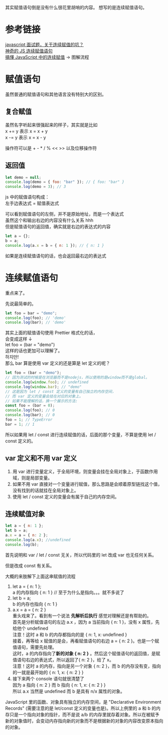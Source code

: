 其实赋值语句倒是没有什么很花里胡哨的内容。
想写的是连续赋值语句。


# 参考链接

[javascript 面试题，关于连续赋值的坑？](https://www.zhihu.com/question/41220520)  
[神奇的 JS 连续赋值语句](http://xiaoyuze88.github.io/blog/2013/09/20/%E7%A5%9E%E5%A5%87%E7%9A%84JS%E8%BF%9E%E7%BB%AD%E8%B5%8B%E5%80%BC%E8%AF%AD%E5%8F%A5)  
[搞懂 JavaScript 中的连续赋值](https://cloud.tencent.com/developer/article/1093667) -> 图解流程

# 赋值语句

虽然普通的赋值语句和其他语言没有特别大的区别。

## 复合赋值

虽然名字听起来很强起来的样子，其实就是比如  
x += y 表示 x = x + y  
x -= y 表示 x = x - y  

操作符可以是 + - \* / % \<\< \>\> 以及位移操作符 

## 返回值

```js
let demo = null;
console.log(demo = { foo: "bar" }); // { foo: "bar" }
console.log(demo = 3); // 3
```

js 中的赋值语句构成：  
左手边表达式 = 赋值表达式

可以看到赋值语句的左侧，并不是原始地址，而是一个表达式  
虽然这个和输出右边的内容没有什么关系 hhh  
但是赋值语句的返回值，确实就是右边的表达式的内容

```js
let a = {};
b = a;
console.log(a.x = b = { n: 1 }); // { n: 1 }
```

如果是连续赋值语句的话，也会返回最右边的表达式

# 连续赋值语句

重点来了。

先说最简单的。

```js
let foo = bar = "demo";
console.log(foo); // 'demo'
console.log(bar); // 'demo'
```

其实上面的赋值语句使用 Prettier 格式化的话，  
会变成这样 ↓  
let foo = (bar = "demo")  
这样的话也更加可以理解了。  
하지만!  
那么 bar 算是使用 var 定义的还是算是 let 定义的呢？

```js
let foo = (bar = "demo");
// 因为测试的时候是在浏览器而不是nodejs，所以使用的是window而不是global。
console.log(window.foo); // undefined
console.log(window.bar); // "demo"
// 这是因为 let / const 定义的变量有自己独立的内存空间，
// 而 var 定义的变量会挂在对应的对象上。
// 如果不能理解的话，换一个展示的方法:
const foo = (bar = 0);
console.log(foo); // 0
console.log(bar); // 0
foo = 1; // TypeError
bar = 1; // 1
```

所以如果用 let / const 进行连续赋值的话，后面的那个变量，不算是使用 let / const 定义的。

## var 定义和不用 var 定义

1. 用 var 进行变量定义，于全局环境，则变量会挂在全局对象上，于函数作用域，则是局部变量。
2. 如果不用 var 直接对一个变量进行赋值，那么思路是会顺着原型链找这个值，没有找到的话就挂在全局对象上。
3. 使用 let / const 定义的变量会有属于自己的内存空间。

## 连续赋值对象

```js
let a = { n: 1 };
let b = a;
a.x = a = { n: 2 };
console.log(a.x); //undefined
console.log(b);
```

首先说明和 var / let / const 无关，所以代码里的 let 改成 var 也无任何关系。

但是改成 const 有关系。

大概的来肢解下上面这串赋值的流程

1. let a = { n: 1 };  
   a 的内存指向 { n: 1 } // 至于为什么是指向。。。就不多说了  
2. let b = a;  
   b 的内存也指向 { n: 1 }  
3. a.x = a = { n: 2 }  
   重头戏来了。看到有一个说法 **先解析后执行** 感觉对理解还是有帮助的。  
   首先是分析赋值语句的左边 a.x ，因为 a 当前指向 { n: 1 }，没有 x 属性，先给他个 undefined  
   注意！这时 a 和 b 的内存都指向的是 { n: 1, x: undefined }  
   接着，再等给 x 赋值的是会，再看赋值语句的右边 a = { n: 2 }。也是一个赋值语句，需要先处理。  
   这时，a 的内存指向了**新的对象 { n: 2 }** 。然后这个赋值语句的返回值，是赋值语句右边的表达式，所以返回了{ n: 2 }，给了 x。  
   注意！这时 a 的内存，指向是另一个对象 { n: 2 }，而 b 的内存没有变，指向的一就是最开始的 { n: 1, x: { n: 2 } }  
4. 接下来两个 console 语句就很清楚了  
   因为 a 指向 { n: 2 } 而 b 指向 { n: 1, x: { n: 2 } }  
   所以 a.x 当然是 undefined 而 b 是具有 n/x 属性的对象。 

JavaScript 里的函数、对象具有独立的内存空间，是 "Declarative Environment Records" (需要注意的是 let/const 定义的变量也是)。所以上例里的 a 和 b 的内存只是一个指向对象的指针，而不是说 a/b 的内存里就存着对象。所以在被赋予新的对象值时，会变动内存指向新的对象而不是根据新的对象的内容改变原本指向的对象。
